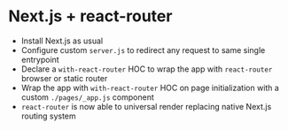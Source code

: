 # Next.js + react-router

- Install Next.js as usual
- Configure custom `server.js` to redirect any request to same single entrypoint
- Declare a `with-react-router` HOC to wrap the app with `react-router` browser or static router
- Wrap the app with `with-react-router` HOC on page initialization with a custom  `./pages/_app.js` component
- `react-router` is now able to universal render replacing native Next.js routing system
